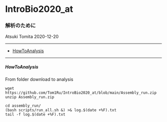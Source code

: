 # IntroBio2020_at
### 解析のために


Atsuki Tomita
2020-12-20


---
- [HowToAnalysis](#HowToAnalysis)


---




##### HowToAnalysis

From folder download to analysis

```
wget https://github.com/Tom1Ru/IntroBio2020_at/blob/main/Assembly_run.zip
unzip Assembly_run.zip

cd assembly_run/
(bash scripts/run_all.sh &) >& log.$(date +%F).txt
tail -f log.$(date +%F).txt

```
